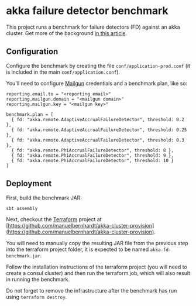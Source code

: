 # akka failure detector benchmark

This project runs a benchmark for failure detectors (FD) against an akka cluster.
Get more of the background [in this article](https://manuel.bernhardt.io/2017/07/26/a-new-adaptive-accrual-failure-detector-for-akka/).

## Configuration

Configure the benchmark by creating the file `conf/application-prod.conf` (it is included in the main `conf/application.conf`).
 
You'll need to configure [Mailgun](https://www.mailgun.com/) credentials and a benchmark plan, like so:

    reporting.email.to = "<reporting email>"
    reporting.mailgun.domain = "<mailgun domain>"
    reporting.mailgun.key = "<mailgun key>"

    benchmark.plan = [
      { fd: "akka.remote.AdaptiveAccrualFailureDetector", threshold: 0.2 },
      { fd: "akka.remote.AdaptiveAccrualFailureDetector", threshold: 0.25 },
      { fd: "akka.remote.AdaptiveAccrualFailureDetector", threshold: 0.3 },
      { fd: "akka.remote.PhiAccrualFailureDetector", threshold: 8 },
      { fd: "akka.remote.PhiAccrualFailureDetector", threshold: 9 },
      { fd: "akka.remote.PhiAccrualFailureDetector", threshold: 10 }
    ]

## Deployment

First, build the benchmark JAR:

    sbt assembly
    
Next, checkout the [Terraform](https://terraform.io) project at [https://github.com/manuelbernhardt/akka-cluster-provision](https://github.com/manuelbernhardt/akka-cluster-provision).

You will need to manually copy the resulting JAR file from the previous step into the terraform project folder, it is expected to be named `akka-fd-benchmark.jar`.

Follow the installation instructions of the terraform project (you will need to create a consul cluster) and then run the terraform job, which will also result in running the benchmark.

Do not forget to remove the infrastructure after the benchmark has run using `terraform destroy`.



